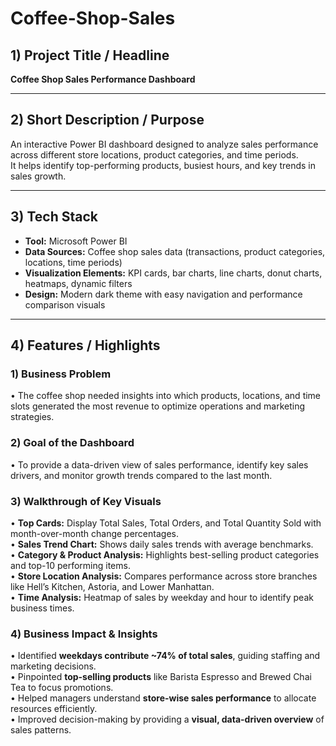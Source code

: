# Coffee-Shop-Sales
## 1) Project Title / Headline
**Coffee Shop Sales Performance Dashboard**

---

## 2) Short Description / Purpose
An interactive Power BI dashboard designed to analyze sales performance across different store locations, product categories, and time periods.  
It helps identify top-performing products, busiest hours, and key trends in sales growth.

---

## 3) Tech Stack
- **Tool:** Microsoft Power BI  
- **Data Sources:** Coffee shop sales data (transactions, product categories, locations, time periods)  
- **Visualization Elements:** KPI cards, bar charts, line charts, donut charts, heatmaps, dynamic filters  
- **Design:** Modern dark theme with easy navigation and performance comparison visuals  

---

##  4) Features / Highlights

### 1) Business Problem
• The coffee shop needed insights into which products, locations, and time slots generated the most revenue to optimize operations and marketing strategies.  

### 2) Goal of the Dashboard
• To provide a data-driven view of sales performance, identify key sales drivers, and monitor growth trends compared to the last month.  

###  3) Walkthrough of Key Visuals
• **Top Cards:** Display Total Sales, Total Orders, and Total Quantity Sold with month-over-month change percentages.  
• **Sales Trend Chart:** Shows daily sales trends with average benchmarks.  
• **Category & Product Analysis:** Highlights best-selling product categories and top-10 performing items.  
• **Store Location Analysis:** Compares performance across store branches like Hell’s Kitchen, Astoria, and Lower Manhattan.  
• **Time Analysis:** Heatmap of sales by weekday and hour to identify peak business times.  

###  4) Business Impact & Insights
• Identified **weekdays contribute ~74% of total sales**, guiding staffing and marketing decisions.  
• Pinpointed **top-selling products** like Barista Espresso and Brewed Chai Tea to focus promotions.  
• Helped managers understand **store-wise sales performance** to allocate resources efficiently.  
• Improved decision-making by providing a **visual, data-driven overview** of sales patterns.

